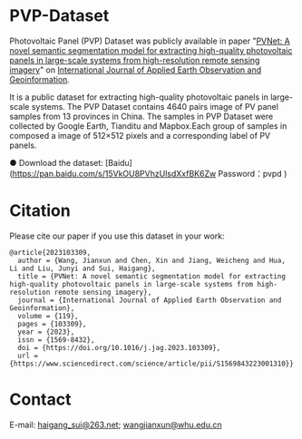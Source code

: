 # PVP-Dataset
Photovoltaic Panel (PVP) Dataset was publicly available in paper "[PVNet: A novel semantic segmentation model for extracting high-quality photovoltaic panels in large-scale systems from high-resolution remote sensing imagery](https://www.sciencedirect.com/science/article/pii/S1569843223001310)" on [International Journal of Applied Earth Observation and Geoinformation](https://www.sciencedirect.com/journal/international-journal-of-applied-earth-observation-and-geoinformation).  

It is a public dataset for extracting high-quality photovoltaic panels in large-scale systems. The PVP Dataset contains 4640 pairs image of PV panel samples from 13 provinces in China. The samples in PVP Dataset were collected by Google Earth, Tianditu and Mapbox.Each group of samples in composed a image of 512×512 pixels and a corresponding label of PV panels. 

● Download the dataset: [Baidu](https://pan.baidu.com/s/15VkOU8PVhzUlsdXxfBK6Zw Password：pvpd )

# Citation
Please cite our paper if you use this dataset in your work:

```
@article{2023103309,
  author = {Wang, Jianxun and Chen, Xin and Jiang, Weicheng and Hua, Li and Liu, Junyi and Sui, Haigang},
  title = {PVNet: A novel semantic segmentation model for extracting high-quality photovoltaic panels in large-scale systems from high-resolution remote sensing imagery},
  journal = {International Journal of Applied Earth Observation and Geoinformation},
  volume = {119},
  pages = {103309},
  year = {2023},
  issn = {1569-8432},
  doi = {https://doi.org/10.1016/j.jag.2023.103309},
  url = {https://www.sciencedirect.com/science/article/pii/S1569843223001310}}
```

# Contact
E-mail: haigang_sui@263.net; wangjianxun@whu.edu.cn
